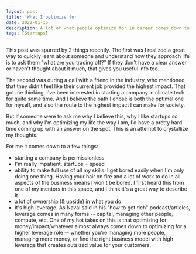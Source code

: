 ```yaml
---
layout: post
title: 'What I optimize for'
date: 2022-01-15
description: A lot of what people optimize for in career comes down to optimizing for higher leverage.
tags: [Startups]
---
```

This post was spurred by 2 things recently. The first was I realized a great way to quickly learn about someone and understand how they approach life is to ask them "what are you trading off?" If they don't have a clear answer or haven't thought about it much, that gives you useful info too.

The second was during a call with a friend in the industry, who mentioned that they didn't feel like their current job provided the highest impact. That got me thinking, I've been interested in starting a company in climate tech for quite some time. And I believe the path I chose is both the optimal one for myself, and also the route to the highest impact I can make for society.

But if someone were to ask me why I believe this, why I like startups so much, and why I'm optimizing my life the way I am, I'd have a pretty hard time coming up with an answer on the spot. This is an attempt to crystallize my thoughts.

For me it comes down to a few things:
- starting a company is permissionless
- I'm really impatient. startups = speed
- ability to make full use of all my skills. I get bored easily when I'm only doing one thing. Having your hair on fire and a lot of work to do in all aspects of the business means I won't be bored. I first heard this from one of my mentors in this space, and I think it's a great way to describe it.
- a lot of ownership (& upside) in what you do
- it's high leverage. As Naval said in his "how to get rich" podcast/articles, leverage comes in many forms -- capital, managing other people, compute, etc. One of my hot takes on this is that optimizing for money/impact/whatever almost always comes down to optimizing for a higher leverage role -- whether you're managing more people, managing more money, or find the right business model with high leverage that creates outsized value for your customers.
